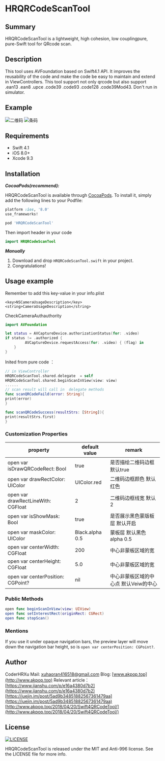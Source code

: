 # HRQRCodeScanTool

## Summary 
HRQRCodeScanTool is a lightweight, high cohesion, low couplingpure, pure-Swift tool for QRcode scan.  

## Description
This tool uses AVFoundation based on Swift4.1 API.  It improves the reusability of the code and make the code be easy to maintain and extend in ViewControllers.
This tool support not only qrcode but also support .ean13 .ean8 .upce .code39 .code93 .code128 .code39Mod43.
Don't run in simulator.  


## Example

<img src="jpg/scan1.jpeg" alt="二维码">
<img src="jpg/scan2.jpeg" alt="条码">

## Requirements

- Swift 4.1
- iOS 8.0+
- Xcode 9.3

## Installation


***CocoaPods(recommend):***

HRQRCodeScanTool is available through [CocoaPods](http://cocoapods.org).
To install it, simply add the following lines to your Podfile:

```ruby
platform :ios, '8.0'
use_frameworks!

pod 'HRQRCodeScanTool'

```
Then import header in your code
```swift
import HRQRCodeScanTool
```

***Manually***

1. Download and drop ```HRQRCodeScanTool.swift``` in your project.
2. Congratulations!


## Usage example

Remember to add this key-value in your info.plist 
```
<key>NSCameraUsageDescription</key>
<string>CameraUsageDescription</string>
```
CheckCameraAuthauthority
```swift
import AVFoundation

let status = AVCaptureDevice.authorizationStatus(for: .video)
if status != .authorized {
         AVCaptureDevice.requestAccess(for: .video) { (flag) in
    }
}

```

Inited from pure code ：

```swift
// in ViewController
HRQRCodeScanTool.shared.delegate  = self
HRQRCodeScanTool.shared.beginScanInView(view: view)
......
// scan result will call in  delegate methods 
func scanQRCodeFaild(error: String){
print(error)
}

func scanQRCodeSuccess(resultStrs: [String]){
print(resultStrs.first)
}
```


### Customization Properties

| property | default value | remark |
|------|----|---|
|open var isDrawQRCodeRect: Bool  |true| 是否描绘二维码边框 默认true |
|open var drawRectColor: UIColor | UIColor.red | 二维码边框颜色 默认红色|
|open var drawRectLineWith: CGFloat |2| 二维码边框线宽 默认2|        
|open var isShowMask: Bool   |true|  是否展示黑色蒙版板层 默认开启|           
|open var maskColor: UIColor   |Black.alpha 0.5|  蒙板层 默认黑色 alpha 0.5|               
|open var centerWidth: CGFloat  |200|  中心非蒙板区域的宽  |        
|open var centerHeight: CGFloat  |5.0|  中心非蒙板区域的宽|        
|open var centerPosition: CGPoint? |nil| 中心非蒙板区域的中心点 默认Veiw的中心

### Public Methods

```swift
open func beginScanInView(view: UIView)
open func setInterestRect(originRect: CGRect)
open func stopScan()
```
### Mentions
If you use it under  opaque navigation bars, the preview layer will move down the navigation bar height, so is ```open var centerPosition: CGPoint?```.

## Author

CoderHRXu
Mail: [xuhaoran416518@gmail.com](mailto:xuhaoran416518@gmail.com) 
Blog: [www.akpop.top](http://www.akpop.top)
Relevant article： [https://www.jianshu.com/p/e16a4380d7b2](https://www.jianshu.com/p/e16a4380d7b2)
[https://juejin.im/post/5ad9b34851882567361479aa](https://juejin.im/post/5ad9b34851882567361479aa)
[http://www.akpop.top/2018/04/20/Swift4QRCodeTool/](http://www.akpop.top/2018/04/20/Swift4QRCodeTool/)
## License

[![LICENSE](https://img.shields.io/badge/license-Anti%20996-blue.svg)](https://github.com/996icu/996.ICU/blob/master/LICENSE)

HRQRCodeScanTool is released under the MIT and Anti-996 license. See the LICENSE file for more info.

